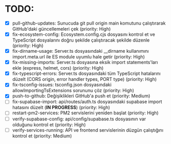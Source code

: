 # TODO:

- [x] pull-github-updates: Sunucuda git pull origin main komutunu çalıştırarak GitHub'daki güncellemeleri çek (priority: High)
- [x] fix-ecosystem-config: Ecosystem.config.cjs dosyasını kontrol et ve TypeScript dosyalarını doğru şekilde çalıştıracak şekilde düzenle (priority: High)
- [x] fix-dirname-usage: Server.ts dosyasındaki __dirname kullanımını import.meta.url ile ES module uyumlu hale getir (priority: High)
- [x] fix-missing-imports: Server.ts dosyasına eksik import statements'ları ekle (express, helmet, cors) (priority: High)
- [x] fix-typescript-errors: Server.ts dosyasındaki tüm TypeScript hatalarını düzelt (CORS origin, error handler types, PORT type) (priority: High)
- [x] fix-tsconfig-issues: tsconfig.json dosyasındaki allowImportingTsExtensions sorununu çöz (priority: High)
- [x] push-to-github: Değişiklikleri GitHub'a push et (priority: Medium)
- [ ] fix-supabase-import: api/routes/auth.ts dosyasındaki supabase import hatasını düzelt (**IN PROGRESS**) (priority: High)
- [ ] restart-pm2-services: PM2 servislerini yeniden başlat (priority: High)
- [ ] verify-supabase-config: api/config/supabase.ts dosyasının var olduğunu kontrol et (priority: High)
- [ ] verify-services-running: API ve frontend servislerinin düzgün çalıştığını kontrol et (priority: Medium)
